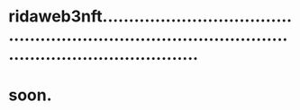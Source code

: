 # ridaweb3nft.............................................................................................................................
# soon.
